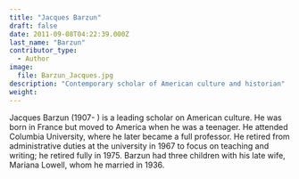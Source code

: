 ```yaml
---
title: "Jacques Barzun"
draft: false
date: 2011-09-08T04:22:39.000Z
last_name: "Barzun"
contributor_type:
  - Author
image:
  file: Barzun_Jacques.jpg
description: "Contemporary scholar of American culture and historian"
weight:
---
```


Jacques Barzun (1907- ) is a leading scholar on American culture. He was born in France but moved to America when he was a teenager. He attended Columbia University, where he later became a full professor. He retired from administrative duties at the university in 1967 to focus on teaching and writing; he retired fully in 1975. Barzun had three children with his late wife, Mariana Lowell, whom he married in 1936.

